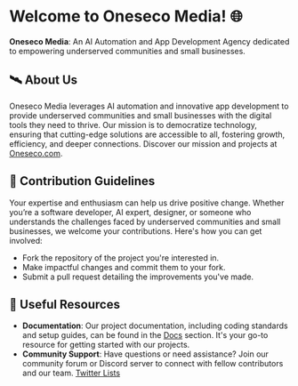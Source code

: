 # Welcome to Oneseco Media! 🌐

**Oneseco Media**: An AI Automation and App Development Agency dedicated to empowering underserved communities and small businesses.

## 🛰️ About Us

Oneseco Media leverages AI automation and innovative app development to provide underserved communities and small businesses with the digital tools they need to thrive. Our mission is to democratize technology, ensuring that cutting-edge solutions are accessible to all, fostering growth, efficiency, and deeper connections. Discover our mission and projects at [Oneseco.com](https://oneseco.com).

## 👀 Contribution Guidelines

Your expertise and enthusiasm can help us drive positive change. Whether you’re a software developer, AI expert, designer, or someone who understands the challenges faced by underserved communities and small businesses, we welcome your contributions. Here's how you can get involved:
- Fork the repository of the project you're interested in.
- Make impactful changes and commit them to your fork.
- Submit a pull request detailing the improvements you've made.

## 🚀 Useful Resources

- **Documentation**: Our project documentation, including coding standards and setup guides, can be found in the [Docs](#) section. It's your go-to resource for getting started with our projects.
- **Community Support**: Have questions or need assistance? Join our community forum or Discord server to connect with fellow contributors and our team.
[Twitter Lists]([url](https://twitter.com/i/lists/1588855789787267072?s=20)https://twitter.com/i/lists/1588855789787267072?s=20)


